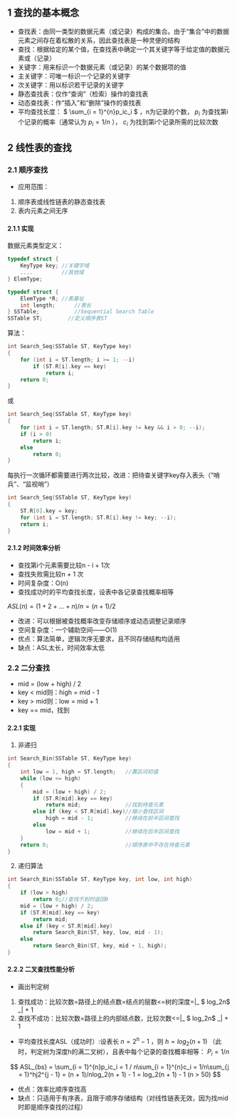 ## 1 查找的基本概念
- 查找表：由同一类型的数据元素（或记录）构成的集合。由于“集合”中的数据元素之间存在着松散的关系，因此查找表是一种灵便的结构
- 查找：根据给定的某个值，在查找表中确定一个其关键字等于给定值的数据元素或（记录）
- 关键字：用来标识一个数据元素（或记录）的某个数据项的值
- 主关键字：可唯一标识一个记录的关键字
- 次关键字：用以标识若干记录的关键字
- 静态查找表：仅作“查询”（检索）操作的查找表
- 动态查找表：作“插入”和“删除”操作的查找表
- 平均查找长度： $ \sum_{i = 1}^{n}p_ic_i $ ，n为记录的个数， $p_i$ 为查找第i个记录的概率（通常认为 $p_i = 1/n$ ）， $c_i$ 为找到第i个记录所需的比较次数
## 2 线性表的查找
### 2.1 顺序查找
- 应用范围：
1. 顺序表或线性链表的静态查找表
2. 表内元素之间无序
#### 2.1.1 实现
数据元素类型定义：
~~~cpp
typedef struct {
	KeyType key; //关键字域
	....         //其他域
} ElemType;
~~~
~~~cpp
typedef struct {
	ElemType *R; //表基址
	int length;      //表长
} SSTable;           //Sequential Search Table
SSTable ST;        //定义顺序表ST
~~~
算法：
~~~cpp
int Search_Seq(SSTable ST, KeyType key)
{
	for (int i = ST.length; i >= 1; --i)
		if (ST.R[i].key == key)
			return i;
	return 0;
}
~~~
或
~~~cpp
int Search_Seq(SSTable ST, KeyType key)
{
	for (int i = ST.length; ST.R[i].key != key && i > 0; --i);
	if (i > 0)
		return i;
	else
		return 0;
}
~~~
每执行一次循环都需要进行两次比较，改进：把待查关键字key存入表头（“哨兵”、“监视哨”）
~~~cpp
int Search_Seq(SSTable ST, KeyType key)
{
	ST.R[0].key = key;
	for (int i = ST.length; ST.R[i].key != key; --i);
	return i;
}
~~~
#### 2.1.2 时间效率分析
- 查找第i个元素需要比较n - i + 1次
- 查找失败需比较n + 1 次
- 时间复杂度：O(n)
- 查找成功时的平均查找长度，设表中各记录查找概率相等

$ASL(n) = (1 + 2+ ... + n) / n = (n + 1) / 2$

- 改进：可以根据被查找概率改变存储顺序或动态调整记录顺序
- 空间复杂度：一个辅助空间——O(1)
- 优点：算法简单，逻辑次序无要求，且不同存储结构均适用
- 缺点：ASL太长，时间效率太低
### 2.2 二分查找
- mid = (low + high) / 2
- key < mid则：high = mid - 1
- key > mid则：low = mid + 1
- key == mid，找到
#### 2.2.1 实现
1. 非递归
~~~cpp
int Search_Bin(SSTable ST, KeyType key)
{
	int low = 1, high = ST.length;   //置区间初值
	while (low <= high)
	{
		mid = (low + high) / 2;
		if (ST.R[mid].key == key)
			return mid;              //找到待查元素
		else if (key < ST.R[mid].key)//缩小查找区间
			high = mid - 1;          //继续在前半区间查找
		else
			low = mid + 1;           //继续在后半区间查找
	}
	return 0;                        //顺序表中不存在待查元素
}
~~~
2. 递归算法
~~~cpp
int Search_Bin(SSTable ST, KeyType key, int low, int high)
{
	if (low > high)
		return 0;//查找不到时返回0
	mid = (low + high) / 2;
	if (ST.R[mid].key == key)
		return mid;
	else if (key < ST.R[mid].key)
		return Search_Bin(ST, key, low, mid - 1);
	else
		return Search_Bin(ST, key, mid + 1, high);
}
~~~
#### 2.2.2 二叉查找性能分析
- 画出判定树
1. 查找成功：比较次数=路径上的结点数=结点的层数<=树的深度=|_ $ log_2n$ _| + 1
2. 查找不成功：比较次数=路径上的内部结点数，比较次数<=|_ $ log_2n$ _| + 1
- 平均查找长度ASL（成功时）:设表长 $n = 2^h - 1$ ，则 $h = log_2(n + 1)$ （此时，判定树为深度h的满二叉树），且表中每个记录的查找概率相等： $P_i = 1/n$

$$
ASL_{bs} = \sum_{i = 1}^{n}p_ic_i = 1 / n\sum_{i = 1}^{n}c_i
= 1/n\sum_{j = 1}^hj2^{j - 1} = (n + 1)/nlog_2(n + 1) - 1
= log_2(n + 1) - 1 (n > 50)
$$
- 优点：效率比顺序查找高
- 缺点：只适用于有序表，且限于顺序存储结构（对线性链表无效，因为找mid时即是顺序查找的过程）
